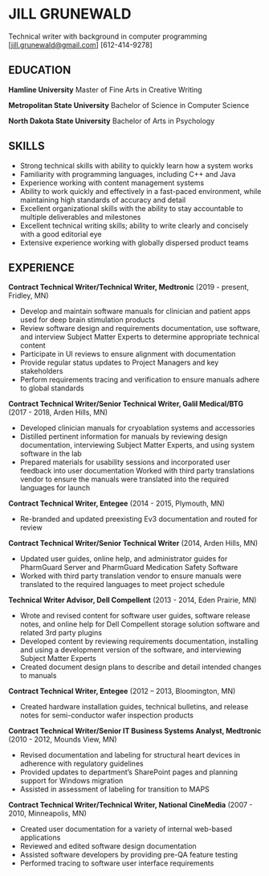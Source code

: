 # JILL GRUNEWALD
Technical writer with background in computer programming  
[jill.grunewald@gmail.com] [612-414-9278]

## EDUCATION

**Hamline University**
Master of Fine Arts in Creative Writing

**Metropolitan State University**
Bachelor of Science in Computer Science

**North Dakota State University**
Bachelor of Arts in Psychology

## SKILLS

- Strong technical skills with ability to quickly learn how a system works
- Familiarity with programming languages, including C++ and Java
- Experience working with content management systems 
- Ability to work quickly and effectively in a fast-paced environment, while maintaining high standards of accuracy and detail 
- Excellent organizational skills with the ability to stay accountable to multiple deliverables and milestones 
- Excellent technical writing skills; ability to write clearly and concisely with a good editorial eye 
- Extensive experience working with globally dispersed product teams

## EXPERIENCE

**Contract Technical Writer/Technical Writer, Medtronic** (2019 - present, Fridley, MN)

- Develop and maintain software manuals for clinician and patient apps used for deep brain stimulation products 
- Review software design and requirements documentation, use software, and interview Subject Matter Experts to determine appropriate technical content 
- Participate in UI reviews to ensure alignment with documentation 
- Provide regular status updates to Project Managers and key stakeholders 
- Perform requirements tracing and verification to ensure manuals adhere to global standards 

**Contract Technical Writer/Senior Technical Writer, Galil Medical/BTG** (2017 - 2018, Arden Hills, MN)

- Developed clinician manuals for cryoablation systems and accessories 
- Distilled pertinent information for manuals by reviewing design documentation, interviewing Subject Matter Experts, and using system software in the lab 
- Prepared materials for usability sessions and incorporated user feedback into user documentation Worked with third party translations vendor to ensure the manuals were translated into the required languages for launch 

**Contract Technical Writer, Entegee** (2014 - 2015, Plymouth, MN)

- Re-branded and updated preexisting Ev3 documentation and routed for review 

**Contract Technical Writer/Senior Technical Writer** (2014, Arden Hills, MN) 

- Updated user guides, online help, and administrator guides for PharmGuard Server and PharmGuard Medication Safety Software 
- Worked with third party translation vendor to ensure manuals were translated to the required languages to meet project schedule 

**Technical Writer Advisor, Dell Compellent** (2013 - 2014, Eden Prairie, MN)

- Wrote and revised content for software user guides, software release notes, and online help for Dell Compellent storage solution software and related 3rd party plugins 
- Developed content by reviewing requirements documentation, installing and using a development version of the software, and interviewing Subject Matter Experts 
- Created document design plans to describe and detail intended changes to manuals 

**Contract Technical Writer, Entegee** (2012 – 2013, Bloomington, MN) 

- Created hardware installation guides, technical bulletins, and release notes for semi-conductor wafer inspection products 

**Contract Technical Writer/Senior IT Business Systems Analyst, Medtronic** (2010 - 2012, Mounds View, MN)

- Revised documentation and labeling for structural heart devices in adherence with regulatory guidelines 
- Provided updates to department’s SharePoint pages and planning support for Windows migration 
- Assisted in assessment of labeling for transition to MAPS 

**Contract Technical Writer/Technical Writer, National CineMedia** (2007 - 2010, Minneapolis, MN) 

- Created user documentation for a variety of internal web-based applications
- Reviewed and edited software design documentation 
- Assisted software developers by providing pre-QA feature testing 
- Performed tracing to software user interface requirements
